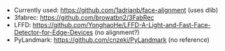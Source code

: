 * Currently used: https://github.com/1adrianb/face-alignment (uses dlib)
* 3fabrec: https://github.com/browatbn2/3FabRec
* LFFD: https://github.com/YonghaoHe/LFFD-A-Light-and-Fast-Face-Detector-for-Edge-Devices (no alignment?)
* PyLandmark: https://github.com/cnzeki/PyLandmark (no reference)

